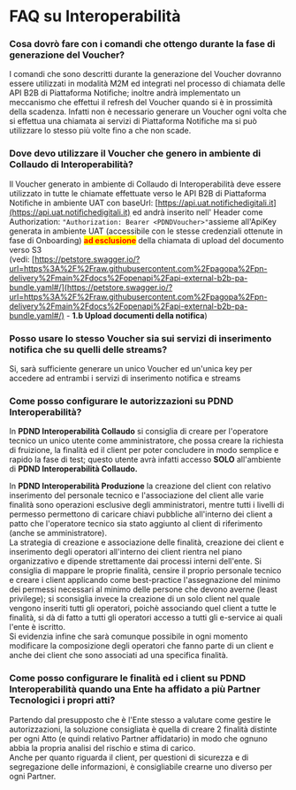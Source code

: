 # FAQ su Interoperabilità

### Cosa dovrò fare con i comandi che ottengo durante la fase di generazione del Voucher?

I comandi che sono descritti durante la generazione del Voucher dovranno essere utilizzati in modalità M2M ed integrati nel processo di chiamata delle API B2B di Piattaforma Notifiche; inoltre andrà implementato un meccanismo che effettui il refresh del Voucher quando si è in prossimità della scadenza. Infatti non è necessario generare un Voucher ogni volta che si effettua una chiamata ai servizi di Piattaforma Notifiche ma si può utilizzare lo stesso più volte fino a che non scade.

### Dove devo utilizzare il Voucher che genero in ambiente di Collaudo di Interoperabilità?

Il Voucher generato in ambiente di Collaudo di Interoperabilità deve essere utilizzato in tutte le chiamate effettuate verso le API B2B di Piattaforma Notifiche in ambiente UAT con baseUrl:  [https://api.uat.notifichedigitali.it](https://api.uat.notifichedigitali.it) ed andrà inserito nell' Header come Authorization: `"Authorization: Bearer <PDNDVoucher>"`assieme all'ApiKey generata in ambiente UAT (accessibile con le stesse credenziali ottenute in fase di Onboarding) <mark style="color:red;">**ad esclusione**</mark> della chiamata di upload del documento verso S3 \
(vedi: [https://petstore.swagger.io/?url=https%3A%2F%2Fraw.githubusercontent.com%2Fpagopa%2Fpn-delivery%2Fmain%2Fdocs%2Fopenapi%2Fapi-external-b2b-pa-bundle.yaml#/](https://petstore.swagger.io/?url=https%3A%2F%2Fraw.githubusercontent.com%2Fpagopa%2Fpn-delivery%2Fmain%2Fdocs%2Fopenapi%2Fapi-external-b2b-pa-bundle.yaml#/) - **1.b Upload documenti della notifica**)

### Posso usare lo stesso Voucher sia sui servizi di inserimento notifica che su quelli delle streams?

Si, sarà sufficiente generare un unico Voucher ed un'unica key per accedere ad entrambi i servizi di inserimento notifica e streams

### Come posso configurare le autorizzazioni su PDND Interoperabilità?

In **PDND Interoperabilità Collaudo** si consiglia di creare per l'operatore tecnico un unico utente come amministratore, che possa creare la richiesta di fruizione, la finalità ed il client per poter concludere in modo semplice e rapido la fase di test; questo utente avrà infatti accesso **SOLO** all'ambiente di **PDND Interoperabilità Collaudo.**&#x20;

In **PDND Interoperabilità Produzione** la creazione del client con relativo inserimento del personale tecnico e l'associazione del client alle varie finalità sono operazioni esclusive degli amministratori, mentre tutti i livelli di permesso permettono di caricare chiavi pubbliche all'interno dei client a patto che l'operatore tecnico sia stato aggiunto al client di riferimento (anche se amministratore). \
La strategia di creazione e associazione delle finalità, creazione dei client e inserimento degli operatori all'interno dei client rientra nel piano organizzativo e dipende strettamente dai processi interni dell'ente. Si consiglia di mappare le proprie finalità, censire il proprio personale tecnico e creare i client applicando come best-practice l'assegnazione del minimo dei permessi necessari al minimo delle persone che devono averne (least privilege); si sconsiglia invece la creazione di un solo client nel quale vengono inseriti tutti gli operatori, poichè associando quel client a tutte le finalità, si dà di fatto a tutti gli operatori accesso a tutti gli e-service ai quali l'ente è iscritto. \
Si evidenzia infine che sarà comunque possibile in ogni momento modificare la composizione degli operatori che fanno parte di un client e anche dei client che sono associati ad una specifica finalità.

### Come posso configurare le finalità ed i client su PDND Interoperabilità quando una Ente ha affidato a più Partner Tecnologici i propri atti?

Partendo dal presupposto che è l'Ente stesso a valutare come gestire le autorizzazioni, la soluzione consigliata è quella di creare 2 finalità distinte per ogni Atto (e quindi relativo Partner affidatario) in modo che ognuno abbia la propria analisi del rischio e stima di carico. \
Anche per quanto riguarda il client, per questioni di sicurezza e di segregazione delle informazioni, è consigliabile crearne uno diverso per ogni Partner.
